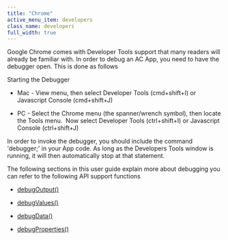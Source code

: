 ```yaml
---
title: "Chrome"
active_menu_item: developers
class_name: developers
full_width: true
---
```



Google Chrome comes with Developer Tools support that many readers will already be familiar with. In order to debug an AC App, you need to have the debugger open. This is done as follows

Starting the Debugger

 - Mac - View menu, then select Developer Tools (cmd+shift+I) or Javascript Console (cmd+shift+J)

 - PC - Select the Chrome menu (the spanner/wrench symbol), then locate the Tools menu.  Now select Developer Tools (ctrl+shift+I) or Javascript Console (ctrl+shift+J)

In order to invoke the debugger, you should include the command 'debugger;' in your App code. As long as the Developers Tools window is running, it will then automatically stop at that statement.

The following sections in this user guide explain more about debugging you can refer to the following API support functions

 - [debugOutput()](../../client-api/app-functions/debugoutput.htm)

 - [debugValues()](../../client-api/app-functions/debugvalues.htm)

 - [debugData()](../../client-api/app-functions/debugdata.htm)

 - [debugProperties()](../../client-api/app-functions/debugproperties.htm)

